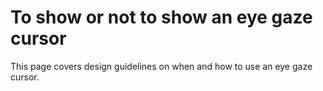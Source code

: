# To show or not to show an eye gaze cursor

This page covers design guidelines on when and how to use an eye gaze cursor. 

<!-- TODO: Add more infos -- >

---
[Back to "Eye Tracking in the MixedRealityToolkit"](EyeTracking_Main.md)